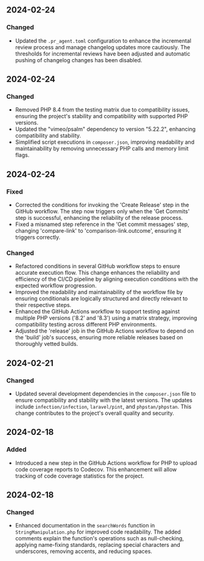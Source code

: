 ## 2024-02-24

### Changed
- Updated the `.pr_agent.toml` configuration to enhance the incremental review process and manage changelog updates more cautiously. The thresholds for incremental reviews have been adjusted and automatic pushing of changelog changes has been disabled.

## 2024-02-24

### Changed
- Removed PHP 8.4 from the testing matrix due to compatibility issues, ensuring the project's stability and compatibility with supported PHP versions.
- Updated the "vimeo/psalm" dependency to version "5.22.2", enhancing compatibility and stability.
- Simplified script executions in `composer.json`, improving readability and maintainability by removing unnecessary PHP calls and memory limit flags.

## 2024-02-24

### Fixed
- Corrected the conditions for invoking the 'Create Release' step in the GitHub workflow. The step now triggers only when the 'Get Commits' step is successful, enhancing the reliability of the release process.
- Fixed a misnamed step reference in the 'Get commit messages' step, changing 'compare-link' to 'comparison-link.outcome', ensuring it triggers correctly.

### Changed
- Refactored conditions in several GitHub workflow steps to ensure accurate execution flow. This change enhances the reliability and efficiency of the CI/CD pipeline by aligning execution conditions with the expected workflow progression.
- Improved the readability and maintainability of the workflow file by ensuring conditionals are logically structured and directly relevant to their respective steps.
- Enhanced the GitHub Actions workflow to support testing against multiple PHP versions ('8.2' and '8.3') using a matrix strategy, improving compatibility testing across different PHP environments.
- Adjusted the 'release' job in the GitHub Actions workflow to depend on the 'build' job's success, ensuring more reliable releases based on thoroughly vetted builds.

## 2024-02-21

### Changed
- Updated several development dependencies in the `composer.json` file to ensure compatibility and stability with the latest versions. The updates include `infection/infection`, `laravel/pint`, and `phpstan/phpstan`. This change contributes to the project's overall quality and security.

## 2024-02-18

### Added
- Introduced a new step in the GitHub Actions workflow for PHP to upload code coverage reports to Codecov. This enhancement will allow tracking of code coverage statistics for the project.

## 2024-02-18

### Changed
- Enhanced documentation in the `searchWords` function in `StringManipulation.php` for improved code readability. The added comments explain the function's operations such as null-checking, applying name-fixing standards, replacing special characters and underscores, removing accents, and reducing spaces.